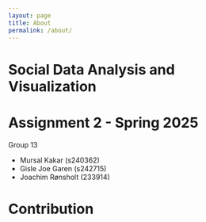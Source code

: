```yaml
---
layout: page
title: About
permalink: /about/
---
```


# **Social Data Analysis and Visualization** 

# Assignment 2 - Spring 2025

Group 13
 - Mursal Kakar (s240362)
 - Gisle Joe Garen (s242715)
 - Joachim Rønsholt (233914)



# Contribution 

